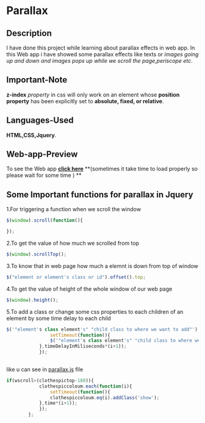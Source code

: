 # Parallax 
## Description
I have done this project while learning about parallax effects in web app.
In this Web app i have showed some parallax effects like texts or *images going up and down and images pops up while we scroll the page,periscope etc*.
## Important-Note
**z-index** *property* in css will only work on an element whose **position property** has been explicitly set to **absolute, fixed, or relative**.
## Languages-Used

**HTML,CSS,Jquery**.
## Web-app-Preview

To see the Web app [**click here**](http://htmlpreview.github.com/?https://github.com/hardbeater/parallax/blob/master/parallax.html)</tab>  **(sometimes it take time to load properly so please wait for some time ) **
## Some Important functions for parallax in Jquery
1.For triggering a function when we scroll the window
```javascript
$(window).scroll(function(){

});
```
2.To get the value of how much we scrolled from top
```javascript
$(window).scrollTop();
```
3.To know that in web page how much a elemnt is down from top of window
```javascript
$("element or element's class or id").offset().top;
```
4.To get the value of height of the whole window of our web page
```javascript
$(window).height();
```
5.To add a class or change some css properties to each children of an element by some time delay to each child
```javascript
$('"element's class element's" "child class to where we want to add"').each(function(i){
				setTimeout(function(){
				$('"element's class element's" "child class to where we want to add"').eq(i).addClass('the class u want to add');
			},timeDelayInMiliseconds*(i+1));
			});
			
```
like u can see in [parallax.js](https://github.com/hardbeater/parallax/blob/master/js/parallax.js) file
```javascript
if(wscroll>(clothespictop-180)){
			clothespiccoloum.each(function(i){
				setTimeout(function(){
				clothespiccoloum.eq(i).addClass('show');
			},time*(i+1));
			});
		};

```
